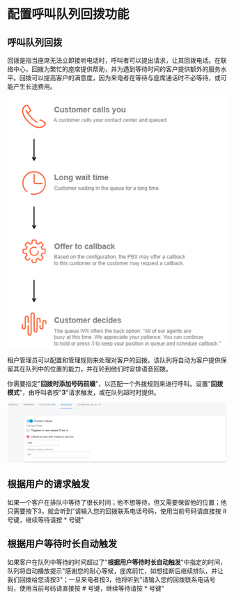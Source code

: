 # 配置呼叫队列回拨功能

## 呼叫队列回拨

回拨是指当座席无法立即接听电话时，呼叫者可以提出请求，让其回拨电话。在联络中心，回拨为繁忙的座席提供帮助，并为遇到等待时间的客户提供额外的服务水平。回拨可以提高客户的满意度，因为来电者在等待与座席通话时不必等待，或可能产生长途费用。

![queue_back_1.png](/v16/images/queue_back_1.png)

租户管理员可以配置和管理规则来处理对客户的回拨。该队列将自动为客户提供保留其在队列中的位置的能力，并在轮到他们时安排语音回拨。

你需要指定"**回拨时添加号码前缀**"，以匹配一个外拨规则来进行呼叫。设置"**回拨模式**"，由呼叫者按"**3**"请求触发，或在队列超时时提供。

![queue_back_2.png](/v16/images/queue_back_2.png)

## 根据用户的请求触发

如果一个客户在排队中等待了很长时间；他不想等待，但又需要保留他的位置；他只需要按下3，就会听到"请输入您的回拨联系电话号码，使用当前号码请直接按 # 号键，继续等待请按 * 号键"

## 根据用户等待时长自动触发

如果客户在队列中等待的时间超过了"**根据用户等待时长自动触发**"中指定的时间，队列将自动播放提示"感谢您的耐心等候，座席前忙，如想挂断后继续排队，并让我们回拨给您请按3"；一旦来电者按3，他将听到"请输入您的回拨联系电话号码，使用当前号码请直接按 # 号键，继续等待请按 * 号键"












